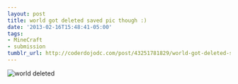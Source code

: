 ```yaml
---
layout: post
title: world got deleted saved pic though :)
date: '2013-02-16T15:48:41-05:00'
tags:
- MineCraft
- submission
tumblr_url: http://coderdojodc.com/post/43251781829/world-got-deleted-saved-pic-though
---
```

![world deleted](world-deleted.jpg)
